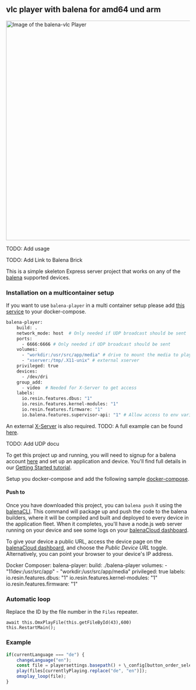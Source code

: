 ## vlc player with balena for amd64 und arm

<img alt="Image of the balena-vlc Player" src="https://user-images.githubusercontent.com/3281586/261872653-1551361f-9b94-4c66-a3a2-7252f0688e7c.png" width="600"/>

TODO: Add usage

TODO: Add Link to Balena Brick

This is a simple skeleton Express server project that works on any of the [balena][balena-link] supported devices.

### Installation on a multicontainer setup

If you want to use `balena-player` in a multi container setup please add [this service](https://github.com/wirewirewirewire/balena-player/blob/vlc/docker-compose.yml) to your docker-compose.

```bash
balena-player:
    build: .
    network_mode: host  # Only needed if UDP broadcast should be sent
    ports:
      - 6666:6666 # Only needed if UDP broadcast should be sent
    volumes:
      - "workdir:/usr/src/app/media" # drive to mount the media to play
      - "xserver:/tmp/.X11-unix" # external xserver
    privileged: true
    devices:
      - /dev/dri
    group_add:
      - video  # Needed for X-Server to get access
    labels:
      io.resin.features.dbus: "1"
      io.resin.features.kernel-modules: "1"
      io.resin.features.firmware: "1"
      io.balena.features.supervisor-api: "1" # Allow access to env variables
```

An external [X-Server](https://github.com/wirewirewirewire/xserver) is also required. TODO: A full example can be found [here](#).

TODO: Add UDP docu

To get this project up and running, you will need to signup for a balena account [here][signup-page] and set up an application and device. You'll find full details in our [Getting Started tutorial][gettingstarted-link].

Setup you docker-compose and add the following sample [docker-compose]([https://github.com/wirewirewirewire/balena-player/blob/vlc/docker-compose.yml).

#### Push to 
Once you have downloaded this project, you can `balena push` it using the [balenaCLI][balena-cli]. This command will package up and push the code to the balena builders, where it will be compiled and built and deployed to every device in the application fleet. When it completes, you'll have a node.js web server running on your device and see some logs on your [balenaCloud dashboard][balena-dashboard].

To give your device a public URL, access the device page on the [balenaCloud dashboard][balena-dashboard], and choose the _Public Device URL_ toggle. Alternatively, you can point your browser to your device's IP address.

[balena-link]: https://balena.io/
[signup-page]: https://dashboard.balena-cloud.com/signup
[gettingstarted-link]: http://balena.io/docs/learn/getting-started/
[balena-cli]: https://www.balena.io/docs/reference/cli/
[balena-dashboard]: https://dashboard.balena-cloud.com/

Docker Composer:
balena-player:
build: ./balena-player
volumes: - "11dev:/usr/src/app" - "workdir:/usr/src/app/media"
privileged: true
labels:
io.resin.features.dbus: "1"
io.resin.features.kernel-modules: "1"
io.resin.features.firmware: "1"
### Automatic loop

Replace the ID by the file number in the `Files` repeater.
```
await this.OmxPlayFile(this.getFileById(43),600)
this.RestartMain();
```

### Example

```jsx
if(currentLanguage === "de") {
    changeLanguage("en");
    const file = playersettings.basepath() + \_config[button_order_select].file;
    play(files[currentlyPlaying.replace("de", "en")]);
    omxplay_loop(file);
}
```
